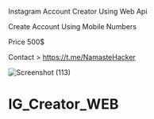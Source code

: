 Instagram Account Creator Using Web Api

Create Account Using Mobile Numbers

Price 500$

Contact > https://t.me/NamasteHacker

![Screenshot (113)](https://user-images.githubusercontent.com/95855028/231895004-a4142b7b-7c82-40bc-9c9c-cae14c3b5774.png)
# IG_Creator_WEB
